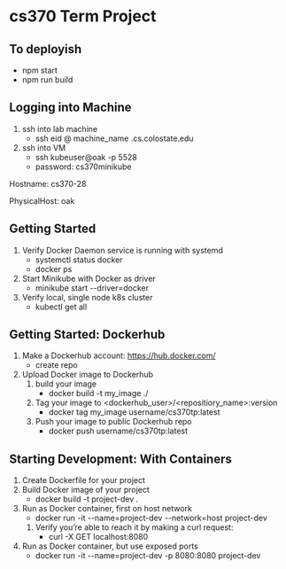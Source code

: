 # cs370 Term Project

## To deployish 
* npm start
* npm run build

## Logging into Machine

1. ssh into lab machine
      * ssh eid @ machine_name .cs.colostate.edu
2. ssh into VM
      * ssh kubeuser@oak -p 5528
      * password: cs370minikube
      
      
Hostname: cs370-28

PhysicalHost: oak

## Getting Started

1. Verify Docker Daemon service is running with systemd
      * systemctl status docker
      * docker ps
2. Start Minikube with Docker as driver
      * minikube start --driver=docker
3. Verify local, single node k8s cluster
      * kubectl get all
      

## Getting Started: Dockerhub

1. Make a Dockerhub account: https://hub.docker.com/
     * create repo
2. Upload Docker image to Dockerhub
    1. build your image
        * docker build -t my_image ./ 
    2. Tag your image to <dockerhub_user>/<repositiory_name>:version
        * docker tag my_image username/cs370tp:latest
    3. Push your image to public Dockerhub repo
        * docker push username/cs370tp:latest
        
## Starting Development: With Containers

1. Create Dockerfile for your project
2. Build Docker image of your project
     * docker build -t project-dev .
3. Run as Docker container, first on host network
     * docker run -it --name=project-dev --network=host project-dev
     1. Verify you’re able to reach it by making a curl request:
          * curl -X GET localhost:8080
4. Run as Docker container, but use exposed ports
     * docker run -it --name=project-dev -p 8080:8080 project-dev
